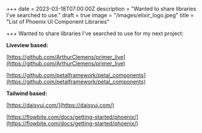 +++
date = 2023-03-18T07:00:00Z
description = "Wanted to share libraries I've searched to use."
draft = true
image = "/images/elixir_logo.jpeg"
title = "List of Phoenix UI Component Libraries"

+++
Wanted to share libraries I've searched to use for my next project:

**Liveview based:**

[https://github.com/ArthurClemens/primer_live](https://github.com/ArthurClemens/primer_live)

[https://github.com/petalframework/petal_components](https://github.com/petalframework/petal_components)

**Tailwind based:**

[https://daisyui.com/](https://daisyui.com/)

[https://flowbite.com/docs/getting-started/phoenix/](https://flowbite.com/docs/getting-started/phoenix/)